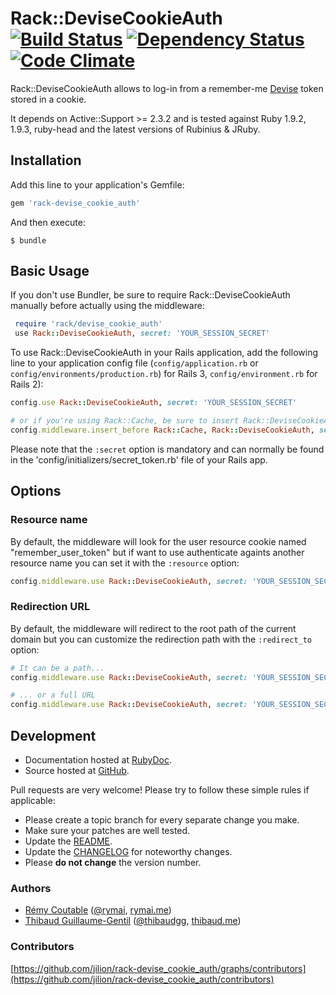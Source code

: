 Rack::DeviseCookieAuth [![Build Status](https://secure.travis-ci.org/jilion/rack-devise_cookie_auth.png?branch=master)](http://travis-ci.org/jilion/rack-devise_cookie_auth) [![Dependency Status](https://gemnasium.com/jilion/rack-devise_cookie_auth.png)](https://gemnasium.com/jilion/rack-devise_cookie_auth) [![Code Climate](https://codeclimate.com/badge.png)](https://codeclimate.com/github/jilion/rack-devise_cookie_auth)
=====

Rack::DeviseCookieAuth allows to log-in from a remember-me [Devise](https://github.com/plataformatec/devise) token stored in a cookie.

It depends on Active::Support >= 2.3.2 and is tested against Ruby 1.9.2, 1.9.3, ruby-head and the latest versions of Rubinius & JRuby.

## Installation

Add this line to your application's Gemfile:

```ruby
gem 'rack-devise_cookie_auth'
```

And then execute:

```
$ bundle
```

## Basic Usage

If you don't use Bundler, be sure to require Rack::DeviseCookieAuth manually before actually using the middleware:

```ruby
 require 'rack/devise_cookie_auth'
 use Rack::DeviseCookieAuth, secret: 'YOUR_SESSION_SECRET'
```

To use Rack::DeviseCookieAuth in your Rails application, add the following line to your application config file (`config/application.rb` or `config/environments/production.rb`) for Rails 3, `config/environment.rb` for Rails 2):

```ruby
config.use Rack::DeviseCookieAuth, secret: 'YOUR_SESSION_SECRET'

# or if you're using Rack::Cache, be sure to insert Rack::DeviseCookieAuth before
config.middleware.insert_before Rack::Cache, Rack::DeviseCookieAuth, secret: 'YOUR_SESSION_SECRET'
```

Please note that the `:secret` option is mandatory and can normally be found in the 'config/initializers/secret_token.rb' file of your Rails app.

## Options

### Resource name

By default, the middleware will look for the user resource cookie named "remember_user_token" but if want to use authenticate againts another resource name you can set it with the `:resource` option:

```ruby
config.middleware.use Rack::DeviseCookieAuth, secret: 'YOUR_SESSION_SECRET', resource: 'admin'
```

### Redirection URL

By default, the middleware will redirect to the root path of the current domain but you can customize the redirection path with the `:redirect_to` option:

```ruby
# It can be a path...
config.middleware.use Rack::DeviseCookieAuth, secret: 'YOUR_SESSION_SECRET', redirect_to: '/login'

# ... or a full URL
config.middleware.use Rack::DeviseCookieAuth, secret: 'YOUR_SESSION_SECRET', redirect_to: 'https://yourdomain.com/login'
```

Development
-----------

* Documentation hosted at [RubyDoc](http://rubydoc.info/github/jilion/rack-devise_cookie_auth/master/frames).
* Source hosted at [GitHub](https://github.com/jilion/rack-devise_cookie_auth).

Pull requests are very welcome! Please try to follow these simple rules if applicable:

* Please create a topic branch for every separate change you make.
* Make sure your patches are well tested.
* Update the [README](https://github.com/jilion/rack-devise_cookie_auth/blob/master/README.md).
* Update the [CHANGELOG](https://github.com/jilion/rack-devise_cookie_auth/blob/master/CHANGELOG.md) for noteworthy changes.
* Please **do not change** the version number.

### Authors

* [Rémy Coutable](https://github.com/rymai) ([@rymai](http://twitter.com/rymai), [rymai.me](http://rymai.me))
* [Thibaud Guillaume-Gentil](https://github.com/thibaudgg) ([@thibaudgg](http://twitter.com/thibaudgg), [thibaud.me](http://thibaud.me))

### Contributors

[https://github.com/jilion/rack-devise_cookie_auth/graphs/contributors](https://github.com/jilion/rack-devise_cookie_auth/contributors)

